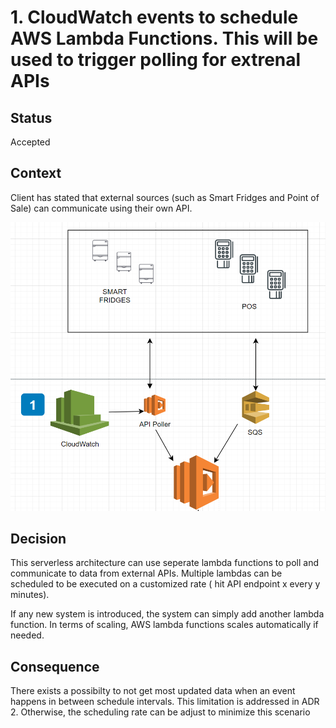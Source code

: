 # 1. CloudWatch events to schedule AWS Lambda Functions. This will be used to trigger polling for extrenal APIs

## Status
Accepted

## Context
Client has stated that external sources (such as Smart Fridges and Point of Sale) can communicate using their own API. 

![Image of Context](https://github.com/sebfault/architecure-kata-sandbox/blob/master/ADRs/images/imageSource1.PNG)

## Decision
This serverless architecture can use seperate lambda functions to poll and communicate to data from external APIs.
Multiple lambdas can be scheduled to be executed on a customized rate ( hit API endpoint x every y minutes).

If any new system is introduced, the system can simply add another lambda function.
In terms of scaling, AWS lambda functions scales automatically if needed.

## Consequence

There exists a possibilty to not get most updated data when an event happens in between schedule intervals.
This limitation is addressed in ADR 2. Otherwise, the scheduling rate can be adjust to minimize this scenario